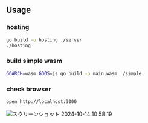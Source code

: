 
## Usage
### hosting
```bash
go build -o hosting ./server
./hosting
```

### build simple wasm
```bash
GOARCH=wasm GOOS=js go build -o main.wasm ./simple
``` 


### check browser
```bash
open http://localhost:3000
```
![スクリーンショット 2024-10-14 10 58 19](https://github.com/user-attachments/assets/055517ac-0b7b-415a-a560-233a03edfa34)


